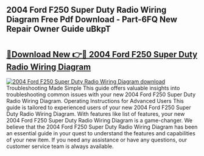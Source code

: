## 2004 Ford F250 Super Duty Radio Wiring Diagram Free Pdf Download - Part-6FQ New Repair Owner Guide uBkpT

# <h2><a href="http://dfuqbw.blite.top/?on=2004+Ford+F250+Super+Duty+Radio+Wiring+Diagram">🔗Download New 👉🔴 2004 Ford F250 Super Duty Radio Wiring Diagram</a></h2>

[![2004 Ford F250 Super Duty Radio Wiring Diagram download](https://i.imgur.com/lujVjoI.png)](http://dfuqbw.blite.top/?on=2004+Ford+F250+Super+Duty+Radio+Wiring+Diagram)
Troubleshooting Made Simple This guide offers valuable insights into troubleshooting common issues with your new 2004 Ford F250 Super Duty Radio Wiring Diagram. Operating Instructions for Advanced Users This guide is tailored to experienced users of your new 2004 Ford F250 Super Duty Radio Wiring Diagram. With features like list of features, your new 2004 Ford F250 Super Duty Radio Wiring Diagram is a game-changer. We believe that the 2004 Ford F250 Super Duty Radio Wiring Diagram has been an essential guide in your quest to understand the features and capabilities of your new item. If you need any assistance or have any questions, our customer service team is always available.
